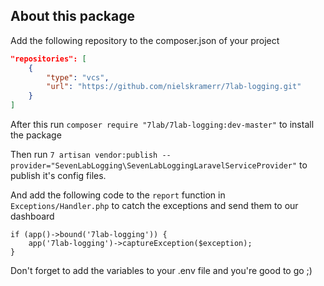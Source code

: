## About this package

Add the following repository to the composer.json of your project
```json
"repositories": [
    {
        "type": "vcs",
        "url": "https://github.com/nielskramerr/7lab-logging.git"
    }
]
```
After this run `composer require "7lab/7lab-logging:dev-master"` to install the package

Then run `7 artisan vendor:publish --provider="SevenLabLogging\SevenLabLoggingLaravelServiceProvider"` to publish it's config files.

And add the following code to the `report` function in `Exceptions/Handler.php` to catch the exceptions and send them to our dashboard

```
if (app()->bound('7lab-logging')) {
    app('7lab-logging')->captureException($exception);
}
```

Don't forget to add the variables to your .env file and you're good to go ;)
